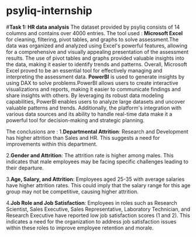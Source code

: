 # psyliq-internship

#**Task 1: HR data analysis**
The dataset provided by psyliq consists of 14 columns and contains over 4000 entries.
The tool used :
**Microsoft Excel** for cleaning, filtering, pivot tables, and graphs to solve assessment.The data was organized and analyzed using Excel's powerful features, allowing for a comprehensive and visually appealing presentation of the assessment results. The use of pivot tables and graphs provided valuable insights into the data, making it easier to identify trends and patterns. Overall, Microsoft Excel proved to be an essential tool for effectively managing and interpreting the assessment data.
**PowerBI** is used to generate insights by using DAX to solve problems.PowerBI allows users to create interactive visualizations and reports, making it easier to communicate findings and share insights with others. By leveraging its robust data modeling capabilities, PowerBI enables users to analyze large datasets and uncover valuable patterns and trends. Additionally, the platform's integration with various data sources and its ability to handle real-time data make it a powerful tool for decision-making and strategic planning.

The conclusions are :
1.**Departmental Attrition**: Research and Development has higher attrition than Sales and HR. This suggests a need for improvements within this department.

2.**Gender and Attrition**: The attrition rate is higher among males. This indicates that male employees may be facing specific challenges leading to their departure.

3.**Age, Salary, and Attrition**: Employees aged 25-35 with average salaries have higher attrition rates. This could imply that the salary range for this age group may not be competitive, causing higher attrition.

4.**Job Role and Job Satisfaction**: Employees in roles such as Research Scientist, Sales Executive, Sales Representative, Laboratory Technician, and Research Executive have reported low job satisfaction scores (1 and 2). This indicates a need for the organization to address job satisfaction issues within these roles to improve employee retention and morale.
